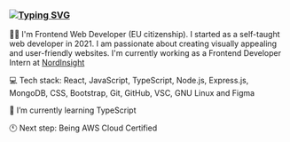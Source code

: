 ### <a href="https://git.io/typing-svg"><img src="https://readme-typing-svg.demolab.com?font=Fira+Code&weight=500&size=24&pause=100&color=FF1E86&background=FF040400&center=true&random=false&width=435&lines=Hi%2C+I'm+Micaela;Full-stack+Developer;Welcome+to+my+GitHub+%E2%99%A5" alt="Typing SVG" /></a>

<p>🙋🏼 I'm Frontend Web Developer (EU citizenship). I started as a self-taught web developer in 2021. I am passionate about creating visually appealing and user-friendly websites. I'm currently working as a Frontend Developer Intern at <a href="https://nordinsight.com" target="_blank">NordInsight</a> </p>

<p>💻 Tech stack: React, JavaScript, TypeScript, Node.js, Express.js, MongoDB, CSS, Bootstrap, Git, GitHub, VSC, GNU Linux and Figma</p>

<p>🌱 I’m currently learning TypeScript</p>

<p>🕚 Next step: Being AWS Cloud Certified</p>
